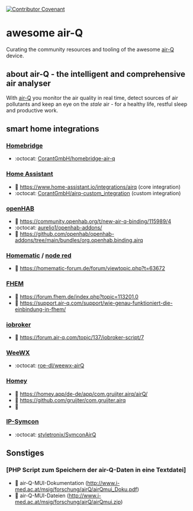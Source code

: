 [![Contributor Covenant](https://img.shields.io/badge/Contributor%20Covenant-2.1-4baaaa.svg)](code_of_conduct.md)

# awesome air-Q

Curating the community resources and tooling of the awesome [air-Q](https://www.air-q.com) device.


## about air-Q - the intelligent and comprehensive air analyser

With [air-Q](https://www.air-q.com) you monitor the air quality in real time, detect sources of air pollutants and keep an eye on the _stale_ air - for a healthy life, restful sleep and productive work.


## smart home integrations

### [Homebridge](https://github.com/homebridge/homebridge)
* :octocat: [CorantGmbH/homebridge-air-q](https://github.com/CorantGmbH/homebridge-air-q)

### [Home Assistant](https://www.home-assistant.io/)
* 🔗 https://www.home-assistant.io/integrations/airq (core integration)
* :octocat: [CorantGmbH/airq-custom_integration](https://github.com/CorantGmbH/airq-custom_integration) (custom integration)

### [openHAB](https://www.openhab.org/)
* 🔗 https://community.openhab.org/t/new-air-q-binding/115989/4
* :octocat: [aurelio1/openhab-addons/](https://github.com/aurelio1/openhab-addons/tree/2.5.x/bundles/org.openhab.binding.airq)
* 🔗 https://github.com/openhab/openhab-addons/tree/main/bundles/org.openhab.binding.airq

### [Homematic](https://www.eq-3.de/produkte/homematic.html) / [node red](https://nodered.org/)
* 📰 https://homematic-forum.de/forum/viewtopic.php?t=63672

### [FHEM](https://fhem.de/)
* 📰 https://forum.fhem.de/index.php?topic=113201.0
* 📰 https://support.air-q.com/support/wie-genau-funktioniert-die-einbindung-in-fhem/

### [iobroker](https://www.iobroker.net/)
* 📰 https://forum.air-q.com/topic/137/iobroker-script/7

### [WeeWX](https://weewx.com/)
* :octocat: [roe-dl/weewx-airQ](https://github.com/roe-dl/weewx-airQ)

### [Homey](https://homey.app/)
* 🔗 https://homey.app/de-de/app/com.gruijter.airq/airQ/
* 🔗 https://github.com/gruijter/com.gruijter.airq
* 🔗 

### [IP-Symcon](https://www.symcon.de/de/produkt/hausbesitzer/)
* :octocat: [styletronix/SymconAirQ](https://github.com/styletronix/SymconAirQ)

## Sonstiges

### [PHP Script zum Speichern der air-Q-Daten in eine Textdatei]
* 📰 air-Q-MUI-Dokumentation (http://www.i-med.ac.at/msig/forschung/airQ/airQmui_Doku.pdf)
* 📰 air-Q-MUI-Dateien (http://www.i-med.ac.at/msig/forschung/airQ/airQmui.zip)
